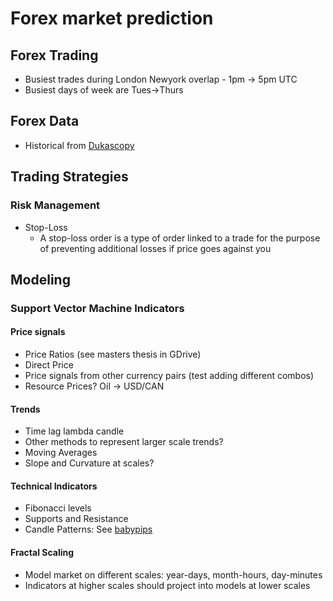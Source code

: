 # Forex market prediction

## Forex Trading
- Busiest trades during London Newyork overlap - 1pm -> 5pm UTC
- Busiest days of week are Tues->Thurs



## Forex Data
- Historical from [Dukascopy](http://www.dukascopy.com/swiss/english/marketwatch/historical/)

## Trading Strategies
### Risk Management
- Stop-Loss
  - A stop-loss order is a type of order linked to a trade for the purpose of preventing additional losses if price goes against you


## Modeling

### Support Vector Machine Indicators
#### Price signals
- Price Ratios (see masters thesis in GDrive)
- Direct Price
- Price signals from other currency pairs (test adding different combos)
- Resource Prices? Oil -> USD/CAN

#### Trends
- Time lag lambda candle
- Other methods to represent larger scale trends?
- Moving Averages
- Slope and Curvature at scales?

#### Technical Indicators
- Fibonacci levels
- Supports and Resistance
- Candle Patterns: See [babypips](http://www.babypips.com/school/elementary/japanese-candle-sticks/)

#### Fractal Scaling
- Model market on different scales: year-days, month-hours, day-minutes
- Indicators at higher scales should project into models at lower scales
